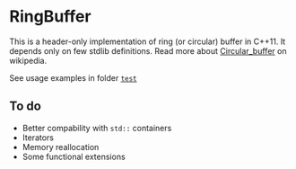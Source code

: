 RingBuffer
==========
This is a header-only implementation of ring (or circular) buffer in C++11. It depends only on few stdlib definitions.
Read more about [Circular_buffer](https://en.wikipedia.org/wiki/Circular_buffer) on wikipedia.

See usage examples in folder [`test`](https://github.com/sledgeh/RingBuffer)


To do
-----
- Better compability with `std::` containers
- Iterators
- Memory reallocation
- Some functional extensions

